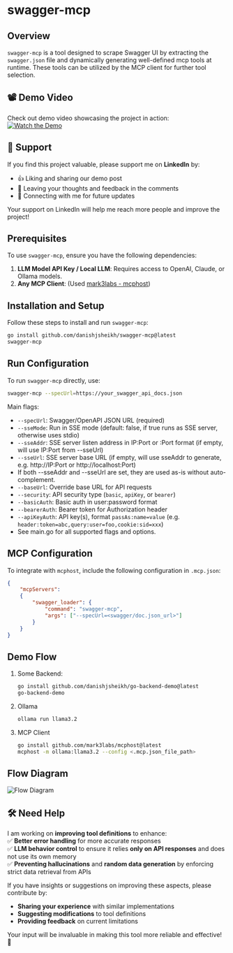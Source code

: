 # swagger-mcp

## Overview
`swagger-mcp` is a tool designed to scrape Swagger UI by extracting the `swagger.json` file and dynamically generating well-defined mcp tools at runtime. These tools can be utilized by the MCP client for further tool selection.

## 📽️ Demo Video  
Check out demo video showcasing the project in action:  
[![Watch the Demo](https://img.shields.io/badge/LinkedIn-Demo-blue?style=for-the-badge&logo=linkedin)](https://www.linkedin.com/posts/danish-j-sheikh_mcp-modelcontextprotocol-llm-activity-7300786040389218304-qfNk?utm_source=share&utm_medium=member_ios&rcm=ACoAAEGFv8IB3uEbMighmc1gppVW4RcC1OUoSC4)  

## 🙌 Support  
If you find this project valuable, please support me on **LinkedIn** by:  
- 👍 Liking and sharing our demo post  
- 💬 Leaving your thoughts and feedback in the comments  
- 🔗 Connecting with me for future updates  

Your support on LinkedIn will help me reach more people and improve the project!  

## Prerequisites
To use `swagger-mcp`, ensure you have the following dependencies:
1. **LLM Model API Key / Local LLM**: Requires access to OpenAI, Claude, or Ollama models.
2. **Any MCP Client**: (Used [mark3labs - mcphost](https://github.com/mark3labs/mcphost))

## Installation and Setup
Follow these steps to install and run `swagger-mcp`:

```sh
go install github.com/danishjsheikh/swagger-mcp@latest
swagger-mcp
```

## Run Configuration
To run `swagger-mcp` directly, use:
```sh
swagger-mcp --specUrl=https://your_swagger_api_docs.json
```
Main flags:
- `--specUrl`: Swagger/OpenAPI JSON URL (required)
- `--sseMode`: Run in SSE mode (default: false, if true runs as SSE server, otherwise uses stdio)
- `--sseAddr`: SSE server listen address in IP:Port or :Port format (if empty, will use IP:Port from --sseUrl)
- `--sseUrl`: SSE server base URL (if empty, will use sseAddr to generate, e.g. http://IP:Port or http://localhost:Port)
- If both --sseAddr and --sseUrl are set, they are used as-is without auto-complement.
- `--baseUrl`: Override base URL for API requests
- `--security`: API security type (`basic`, `apiKey`, or `bearer`)
- `--basicAuth`: Basic auth in user:password format
- `--bearerAuth`: Bearer token for Authorization header
- `--apiKeyAuth`: API key(s), format `passAs:name=value` (e.g. `header:token=abc,query:user=foo,cookie:sid=xxx`)
- See main.go for all supported flags and options.

## MCP Configuration
To integrate with `mcphost`, include the following configuration in `.mcp.json`:
```json
{
    "mcpServers":
    {
        "swagger_loader": {
            "command": "swagger-mcp",
            "args": ["--specUrl=<swagger/doc.json_url>"]
        }
    }
}
```

## Demo Flow
1. Some Backend:
    ```sh
    go install github.com/danishjsheikh/go-backend-demo@latest 
    go-backend-demo
    ```

2. Ollama
    ```sh
    ollama run llama3.2
    ```

3. MCP Client
    ```sh
    go install github.com/mark3labs/mcphost@latest
    mcphost -m ollama:llama3.2 --config <.mcp.json_file_path>
    ```

## Flow Diagram
![Flow Diagram](https://raw.githubusercontent.com/danishjsheikh/swagger-mcp/refs/heads/main/swagger_mcp_flow_diagram.png)

## 🛠️ Need Help  
I am working on **improving tool definitions** to enhance:  
✅ **Better error handling** for more accurate responses  
✅ **LLM behavior control** to ensure it relies **only on API responses** and does not use its own memory  
✅ **Preventing hallucinations** and **random data generation** by enforcing strict data retrieval from APIs  

If you have insights or suggestions on improving these aspects, please contribute by:  
- **Sharing your experience** with similar implementations  
- **Suggesting modifications** to tool definitions  
- **Providing feedback** on current limitations  

Your input will be invaluable in making this tool more reliable and effective! 🚀  
